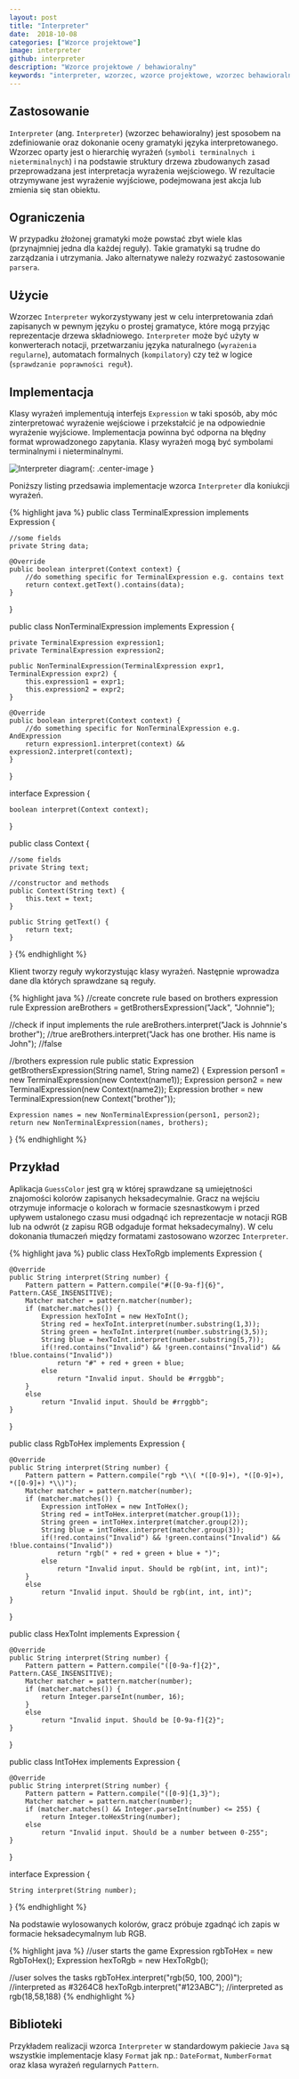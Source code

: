 ```yaml
---
layout: post
title: "Interpreter"
date:  2018-10-08
categories: ["Wzorce projektowe"]
image: interpreter
github: interpreter
description: "Wzorce projektowe / behawioralny"
keywords: "interpreter, wzorzec, wzorce projektowe, wzorzec behawioralny, design patterns, android, java, programowanie, programming"
---
```


## Zastosowanie
`Interpreter` (ang. `Interpreter`) (wzorzec behawioralny) jest sposobem na zdefiniowanie oraz dokonanie oceny gramatyki języka interpretowanego. Wzorzec oparty jest o hierarchię wyrażeń (`symboli terminalnych i nieterminalnych`) i na podstawie struktury drzewa zbudowanych zasad przeprowadzana jest interpretacja wyrażenia wejściowego. W rezultacie otrzymywane jest wyrażenie wyjściowe, podejmowana jest akcja lub zmienia się stan obiektu.

## Ograniczenia
W przypadku żłożonej gramatyki może powstać zbyt wiele klas (przynajmniej jedna dla każdej reguły). Takie gramatyki są trudne do zarządzania i utrzymania. Jako alternatywe należy rozważyć zastosowanie `parsera`.

## Użycie
Wzorzec `Interpreter` wykorzystywany jest w celu interpretowania zdań zapisanych w pewnym języku o prostej gramatyce, które mogą przyjąc reprezentacje drzewa składniowego. `Interpreter` może być użyty w konwerterach notacji, przetwarzaniu języka naturalnego (`wyrażenia regularne`), automatach formalnych (`kompilatory`) czy też w logice (`sprawdzanie poprawności reguł`).

## Implementacja
Klasy wyrażeń implementują interfejs `Expression` w taki sposób, aby móc zinterpretować wyrażenie wejściowe i przekstałcić je na odpowiednie wyrażenie wyjściowe. Implementacja powinna być odporna na błędny format wprowadzonego zapytania. Klasy wyrażeń mogą być symbolami terminalnymi i nieterminalnymi.

![Interpreter diagram](/assets/img/diagrams/interpreter.svg){: .center-image }

Poniższy listing przedsawia implementacje wzorca `Interpreter` dla koniukcji wyrażeń.

{% highlight java %}
public class TerminalExpression implements Expression {
	
	//some fields
	private String data;

	@Override
	public boolean interpret(Context context) {
		//do something specific for TerminalExpression e.g. contains text
		return context.getText().contains(data);
	}
}

public class NonTerminalExpression implements Expression {
	
	private TerminalExpression expression1;
	private TerminalExpression expression2;

	public NonTerminalExpression(TerminalExpression expr1, TerminalExpression expr2) {
		this.expression1 = expr1;
		this.expression2 = expr2;
	}

	@Override
	public boolean interpret(Context context) {
		//do something specific for NonTerminalExpression e.g. AndExpression
		return expression1.interpret(context) && expression2.interpret(context);
	}
}

interface Expression {
	
	boolean interpret(Context context);
}

public class Context {
	
	//some fields
	private String text;

	//constructor and methods
	public Context(String text) {
		this.text = text;
	}

	public String getText() {
		return text;
	}
}
{% endhighlight %}

Klient tworzy reguły wykorzystując klasy wyrażeń. Następnie wprowadza dane dla których sprawdzane są reguły.

{% highlight java %}
//create concrete rule based on brothers expression rule
Expression areBrothers = getBrothersExpression("Jack", "Johnnie");

//check if input implements the rule
areBrothers.interpret("Jack is Johnnie's brother"); //true
areBrothers.interpret("Jack has one brother. His name is John"); //false

//brothers expression rule
public static Expression getBrothersExpression(String name1, String name2) {
	Expression person1 = new TerminalExpression(new Context(name1));
	Expression person2 = new TerminalExpression(new Context(name2));
	Expression brother = new TerminalExpression(new Context("brother"));

	Expression names = new NonTerminalExpression(person1, person2);
	return new NonTerminalExpression(names, brothers);
}
{% endhighlight %}

## Przykład
Aplikacja `GuessColor` jest grą w której sprawdzane są umiejętności znajomości kolorów zapisanych heksadecymalnie. Gracz na wejściu otrzymuje informacje o kolorach w formacie szesnastkowym i przed upływem ustalonego czasu musi odgadnąć ich reprezentacje w notacji RGB lub na odwrót (z zapisu RGB odgaduje format heksadecymalny). W celu dokonania tłumaczeń między formatami zastosowano wzorzec `Interpreter`. 

{% highlight java %}
public class HexToRgb implements Expression {

	@Override
	public String interpret(String number) {
		Pattern pattern = Pattern.compile("#([0-9a-f]{6}", Pattern.CASE_INSENSITIVE);
		Matcher matcher = pattern.matcher(number);
		if (matcher.matches()) {
			Expression hexToInt = new HexToInt();
			String red = hexToInt.interpret(number.substring(1,3));
			String green = hexToInt.interpret(number.substring(3,5));
			String blue = hexToInt.interpret(number.substring(5,7));
			if(!red.contains("Invalid") && !green.contains("Invalid") && !blue.contains("Invalid"))
				return "#" + red + green + blue;
			else
				return "Invalid input. Should be #rrggbb";
		}
		else
			return "Invalid input. Should be #rrggbb";
	}
}

public class RgbToHex implements Expression {

	@Override
	public String interpret(String number) {
		Pattern pattern = Pattern.compile("rgb *\\( *([0-9]+), *([0-9]+), *([0-9]+) *\\)");
	    Matcher matcher = pattern.matcher(number);
	    if (matcher.matches()) {
	    	Expression intToHex = new IntToHex();
	    	String red = intToHex.interpret(matcher.group(1));
			String green = intToHex.interpret(matcher.group(2));
			String blue = intToHex.interpret(matcher.group(3));
	    	if(!red.contains("Invalid") && !green.contains("Invalid") && !blue.contains("Invalid"))
				return "rgb(" + red + green + blue + ")";
			else
				return "Invalid input. Should be rgb(int, int, int)";
	    }
	    else
	    	return "Invalid input. Should be rgb(int, int, int)";
	}
}

public class HexToInt implements Expression {

	@Override
	public String interpret(String number) {
		Pattern pattern = Pattern.compile("([0-9a-f]{2}", Pattern.CASE_INSENSITIVE);
		Matcher matcher = pattern.matcher(number);
		if (matcher.matches()) {
			return Integer.parseInt(number, 16);
		}
		else
			return "Invalid input. Should be [0-9a-f]{2}";
	}
}

public class IntToHex implements Expression {

	@Override
	public String interpret(String number) {
		Pattern pattern = Pattern.compile("([0-9]{1,3}");
		Matcher matcher = pattern.matcher(number);
		if (matcher.matches() && Integer.parseInt(number) <= 255) {
			return Integer.toHexString(number);
		else
			return "Invalid input. Should be a number between 0-255";
	}
}

interface Expression {
	
	String interpret(String number);
}
{% endhighlight %}

Na podstawie wylosowanych kolorów, gracz próbuje zgadnąć ich zapis w formacie heksadecymalnym lub RGB.

{% highlight java %}
//user starts the game
Expression rgbToHex = new RgbToHex();
Expression hexToRgb = new HexToRgb();

//user solves the tasks
rgbToHex.interpret("rgb(50, 100, 200)"); //interpreted as #3264C8
hexToRgb.interpret("#123ABC"); //interpreted as rgb(18,58,188)
{% endhighlight %}

## Biblioteki
Przykładem realizacji wzorca `Interpreter` w standardowym pakiecie `Java` są wszystkie implementacje klasy `Format` jak np.: `DateFormat`, `NumberFormat` oraz klasa wyrażeń regularnych `Pattern`.